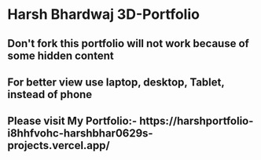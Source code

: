 <!-- @format -->

# Harsh Bhardwaj 3D-Portfolio
<h2>Don't fork this portfolio will not work because of some hidden content</h2>
<h2>For better view use laptop, desktop, Tablet, instead of phone</h2>
<h2>Please visit My Portfolio:- https://harshportfolio-i8hhfvohc-harshbhar0629s-projects.vercel.app/</h2>